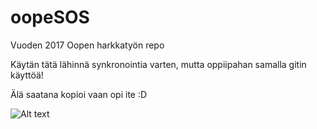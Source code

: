 # oopeSOS
Vuoden 2017 Oopen harkkatyön repo

Käytän tätä lähinnä synkronointia varten, mutta oppiipahan samalla gitin käyttöä!

Älä saatana kopioi vaan opi ite :D

![Alt text](http://s2.quickmeme.com/img/c9/c994561a97196e69fbd2c11d1cf53f375fb098aaea8abf0b9701b8a5c6bb8a83.jpg "me_irl")
